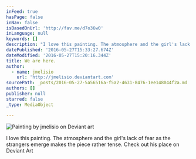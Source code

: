 ```yaml
---
inFeed: true
hasPage: false
inNav: false
isBasedOnUrl: 'http://fav.me/d7o36w0'
inLanguage: null
keywords: []
description: "I love this painting. The atmosphere and the girl's lack of fear as the strangers emerge makes the piece rather tense. Check out his place on Deviant Art"
datePublished: '2016-05-27T15:33:27.674Z'
dateModified: '2016-05-27T15:20:16.344Z'
title: We are here.
author:
  - name: jmelisio
    url: 'http://jmelisio.deviantart.com'
sourcePath: _posts/2016-05-27-5a56516a-f5a2-4631-8476-1ee148044f2a.md
authors: []
publisher: null
starred: false
_type: MediaObject

---
```

![Painting by jmelisio on Deviant art](https://the-grid-user-content.s3-us-west-2.amazonaws.com/50e7d1b9-e74f-491c-9f0a-20edea8deb4b.jpg)

I love this painting. The atmosphere and the girl's lack of fear as the strangers emerge makes the piece rather tense. Check out his place on Deviant Art